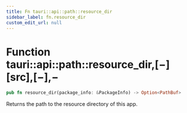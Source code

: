 ```yaml
---
title: Fn tauri::api::path::resource_dir
sidebar_label: fn.resource_dir
custom_edit_url: null
---
```


# Function tauri::api::path::resource_dir,\[−]\[src],\[−],−

```rs
pub fn resource_dir(package_info: &PackageInfo) -> Option<PathBuf>
```

Returns the path to the resource directory of this app.
